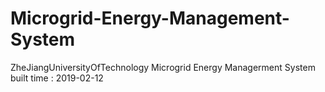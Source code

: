 # Microgrid-Energy-Management-System
ZheJiangUniversityOfTechnology Microgrid Energy Managerment System
built time : 2019-02-12
